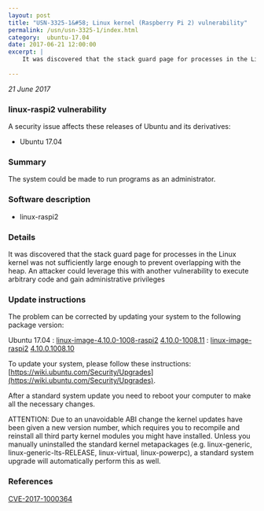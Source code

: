 ```yaml
---
layout: post
title: "USN-3325-1&#58; Linux kernel (Raspberry Pi 2) vulnerability"
permalink: /usn/usn-3325-1/index.html
category:  ubuntu-17.04
date: 2017-06-21 12:00:00
excerpt: |
    It was discovered that the stack guard page for processes in the Linux kernel was not sufficiently large enough to prevent overlapping with the heap. An attacker could leverage this with another vulnerability to execute arbitrary code and gain administrative privileges 
    
--- 
```

 
 

*21 June 2017*

### linux-raspi2 vulnerability

A security issue affects these releases of Ubuntu and its derivatives:

* Ubuntu 17.04

### Summary

The system could be made to run programs as an administrator. 

### Software description

* linux-raspi2 

### Details

It was discovered that the stack guard page for processes in the Linux kernel was not sufficiently large enough to prevent overlapping with the heap. An attacker could leverage this with another vulnerability to execute arbitrary code and gain administrative privileges 

### Update instructions

The problem can be corrected by updating your system to the following package version:

Ubuntu 17.04
 : [linux-image-4.10.0-1008-raspi2](https://launchpad.net/ubuntu/+source/linux-raspi2) <span> [4.10.0-1008.11](https://launchpad.net/ubuntu/+source/linux-raspi2/4.10.0-1008.11) </span> 
 : [linux-image-raspi2](https://launchpad.net/ubuntu/+source/linux-raspi2) <span> [4.10.0.1008.10](https://launchpad.net/ubuntu/+source/linux-raspi2/4.10.0-1008.11) </span> 

To update your system, please follow these instructions: [https://wiki.ubuntu.com/Security/Upgrades](https://wiki.ubuntu.com/Security/Upgrades).

After a standard system update you need to reboot your computer to make all the necessary changes.

ATTENTION: Due to an unavoidable ABI change the kernel updates have been given a new version number, which requires you to recompile and reinstall all third party kernel modules you might have installed. Unless you manually uninstalled the standard kernel metapackages (e.g. linux-generic, linux-generic-lts-RELEASE, linux-virtual, linux-powerpc), a standard system upgrade will automatically perform this as well. 

### References

 
 [CVE-2017-1000364](http://people.ubuntu.com/~ubuntu-security/cve/CVE-2017-1000364)
 

